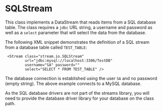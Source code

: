 SQLStream
=========

This class implements a DataStream that reads items from
a SQL database table. The class requires a `jdbc` URL string,
a username and password as well as a `select` parameter that
will select the data from the database.

The following XML snippet demonstrates the definition of a SQL
stream from a database table called `TEST_TABLE`:

     <Stream class="stream.io.SQLStream"
             url="jdbc:mysql://localhost:3306/TestDB"
             username="SA" password=""
             select="SELECT * FROM TEST_TABLE" />

The database connection is established using the user `SA` and
no password (empty string). The above example connects to a
MySQL database.

As the SQL database drivers are not part of the streams library,
you will need to provide the database driver library for your
database on the class path.
